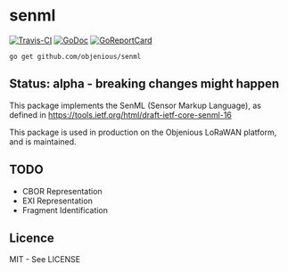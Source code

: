# senml

[![Travis-CI](https://travis-ci.org/objenious/senml.svg)](https://travis-ci.org/objenious/senml)  [![GoDoc](https://godoc.org/github.com/objenious/senml?status.svg)](http://godoc.org/github.com/objenious/senml)
[![GoReportCard](https://goreportcard.com/badge/github.com/objenious/senml)](https://goreportcard.com/report/github.com/objenious/senml)

`go get github.com/objenious/senml`

## Status: alpha - breaking changes might happen

This package implements the SenML (Sensor Markup Language), as defined in https://tools.ietf.org/html/draft-ietf-core-senml-16

This package is used in production on the Objenious LoRaWAN platform, and is maintained.

## TODO

* CBOR Representation
* EXI Representation
* Fragment Identification

## Licence

MIT - See LICENSE
